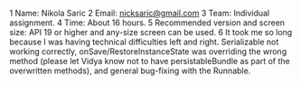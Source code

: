 1 Name: Nikola Saric
2 Email: nicksaric@gmail.com
3 Team: Individual assignment.
4 Time: About 16 hours.
5 Recommended version and screen size: API 19 or higher and any-size screen can be used.
6 It took me so long because I was having technical difficulties left and right.
Serializable not working correctly, onSave/RestoreInstanceState was overriding the wrong method (please let Vidya know not to have
persistableBundle as part of the overwritten methods), and general bug-fixing with the Runnable.